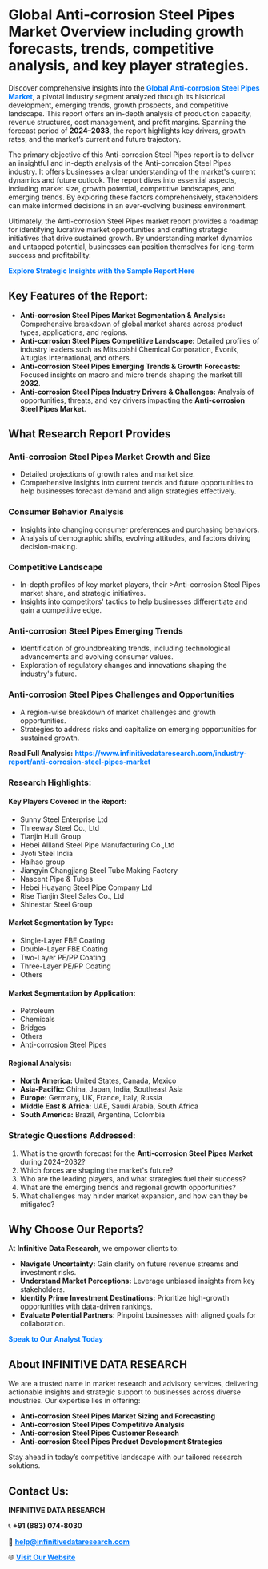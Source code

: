 <h1>Global Anti-corrosion Steel Pipes Market Overview including growth forecasts, trends, competitive analysis, and key player strategies.</h1>
<p>
Discover comprehensive insights into the 
<a href="https://www.infinitivedataresearch.com/industry-report/anti-corrosion-steel-pipes-market" rel="dofollow" style="color: #007BFF; text-decoration: none;"><strong>Global Anti-corrosion Steel Pipes Market</strong></a>, a pivotal industry segment analyzed through its historical development, emerging trends, growth prospects, and competitive landscape. This report offers an in-depth analysis of production capacity, revenue structures, cost management, and profit margins. Spanning the forecast period of <strong>2024–2033</strong>, the report highlights key drivers, growth rates, and the market’s current and future trajectory.
</p>
<p>
The primary objective of this Anti-corrosion Steel Pipes report is to deliver an insightful and in-depth analysis of the Anti-corrosion Steel Pipes industry. It offers businesses a clear understanding of the market's current dynamics and future outlook. The report dives into essential aspects, including market size, growth potential, competitive landscapes, and emerging trends. By exploring these factors comprehensively, stakeholders can make informed decisions in an ever-evolving business environment.
</p>
<p>
Ultimately, the Anti-corrosion Steel Pipes market report provides a roadmap for identifying lucrative market opportunities and crafting strategic initiatives that drive sustained growth. By understanding market dynamics and untapped potential, businesses can position themselves for long-term success and profitability.
</p>
<p>
<a href="https://www.infinitivedataresearch.com/request-sample/reportId=112143" style="color: #007BFF; text-decoration: none;"><strong>Explore Strategic Insights with the Sample Report Here</strong></a>
</p>

<h2>Key Features of the Report:</h2>
<ul>
<li><strong>Anti-corrosion Steel Pipes Market Segmentation & Analysis:</strong> Comprehensive breakdown of global market shares across product types, applications, and regions.</li>
<li><strong>Anti-corrosion Steel Pipes Competitive Landscape:</strong> Detailed profiles of industry leaders such as Mitsubishi Chemical Corporation, Evonik, Altuglas International, and others.</li>
<li><strong>Anti-corrosion Steel Pipes Emerging Trends & Growth Forecasts:</strong> Focused insights on macro and micro trends shaping the market till <strong>2032</strong>.</li>
<li><strong>Anti-corrosion Steel Pipes Industry Drivers & Challenges:</strong> Analysis of opportunities, threats, and key drivers impacting the <strong>Anti-corrosion Steel Pipes Market</strong>.</li>
</ul>

<h2>What Research Report Provides</h2>
<h3>Anti-corrosion Steel Pipes Market Growth and Size</h3>
<ul>
<li>Detailed projections of growth rates and market size.</li>
<li>Comprehensive insights into current trends and future opportunities to help businesses forecast demand and align strategies effectively.</li>
</ul>

<h3>Consumer Behavior Analysis</h3>
<ul>
<li>Insights into changing consumer preferences and purchasing behaviors.</li>
<li>Analysis of demographic shifts, evolving attitudes, and factors driving decision-making.</li>
</ul>

<h3>Competitive Landscape</h3>
<ul>
<li>In-depth profiles of key market players, their >Anti-corrosion Steel Pipes market share, and strategic initiatives.</li>
<li>Insights into competitors' tactics to help businesses differentiate and gain a competitive edge.</li>
</ul>

<h3>Anti-corrosion Steel Pipes Emerging Trends</h3>
<ul>
<li>Identification of groundbreaking trends, including technological advancements and evolving consumer values.</li>
<li>Exploration of regulatory changes and innovations shaping the industry's future.</li>
</ul>

<h3>Anti-corrosion Steel Pipes Challenges and Opportunities</h3>
<ul>
<li>A region-wise breakdown of market challenges and growth opportunities.</li>
<li>Strategies to address risks and capitalize on emerging opportunities for sustained growth.</li>
</ul>
<p><strong>Read Full Analysis:</strong> <a href="https://www.infinitivedataresearch.com/industry-report/anti-corrosion-steel-pipes-market" rel="dofollow" style="color: #007BFF; text-decoration: none;"><strong>https://www.infinitivedataresearch.com/industry-report/anti-corrosion-steel-pipes-market</strong></a></p>
<h3>Research Highlights:</h3>
<h4>Key Players Covered in the Report:</h4>
<ul><li>Sunny Steel Enterprise Ltd</li><li>Threeway Steel Co., Ltd</li><li>Tianjin Huili Group</li><li>Hebei Allland Steel Pipe Manufacturing Co.,Ltd</li><li>Jyoti Steel India</li><li>Haihao group</li><li>Jiangyin Changjiang Steel Tube Making Factory</li><li>Nascent Pipe &amp; Tubes</li><li>Hebei Huayang Steel Pipe Company Ltd</li><li>Rise Tianjin Steel Sales Co., Ltd</li><li>Shinestar Steel Group</li></ul>
<h4>Market Segmentation by Type:</h4>
<ul><li>Single-Layer FBE Coating</li><li>Double-Layer FBE Coating</li><li>Two-Layer PE/PP Coating</li><li>Three-Layer PE/PP Coating</li><li>Others</li></ul>
<h4>Market Segmentation by Application:</h4>
<ul><li>Petroleum</li><li>Chemicals</li><li>Bridges</li><li>Others</li><li>Anti-corrosion Steel Pipes</li></ul>

<h4>Regional Analysis:</h4>
<ul>
<li><strong>North America:</strong> United States, Canada, Mexico</li>
<li><strong>Asia-Pacific:</strong> China, Japan, India, Southeast Asia</li>
<li><strong>Europe:</strong> Germany, UK, France, Italy, Russia</li>
<li><strong>Middle East & Africa:</strong> UAE, Saudi Arabia, South Africa</li>
<li><strong>South America:</strong> Brazil, Argentina, Colombia</li>
</ul>

<h3>Strategic Questions Addressed:</h3>
<ol>
<li>What is the growth forecast for the <strong>Anti-corrosion Steel Pipes Market</strong> during 2024–2032?</li>
<li>Which forces are shaping the market's future?</li>
<li>Who are the leading players, and what strategies fuel their success?</li>
<li>What are the emerging trends and regional growth opportunities?</li>
<li>What challenges may hinder market expansion, and how can they be mitigated?</li>
</ol>

<h2>Why Choose Our Reports?</h2>
<p>At <strong>Infinitive Data Research</strong>, we empower clients to:</p>
<ul>
<li><strong>Navigate Uncertainty:</strong> Gain clarity on future revenue streams and investment risks.</li>
<li><strong>Understand Market Perceptions:</strong> Leverage unbiased insights from key stakeholders.</li>
<li><strong>Identify Prime Investment Destinations:</strong> Prioritize high-growth opportunities with data-driven rankings.</li>
<li><strong>Evaluate Potential Partners:</strong> Pinpoint businesses with aligned goals for collaboration.</li>
</ul>
<p><a href="https://www.infinitivedataresearch.com/industry-report/anti-corrosion-steel-pipes-market" rel="dofollow" style="color: #007BFF; text-decoration: none;"><strong>Speak to Our Analyst Today</strong></a></p>

<h2>About INFINITIVE DATA RESEARCH</h2>
<p>We are a trusted name in market research and advisory services, delivering actionable insights and strategic support to businesses across diverse industries. Our expertise lies in offering:</p>
<ul>
<li><strong>Anti-corrosion Steel Pipes Market Sizing and Forecasting</strong></li>
<li><strong>Anti-corrosion Steel Pipes Competitive Analysis</strong></li>
<li><strong>Anti-corrosion Steel Pipes Customer Research</strong></li>
<li><strong>Anti-corrosion Steel Pipes Product Development Strategies</strong></li>
</ul>
<p>Stay ahead in today’s competitive landscape with our tailored research solutions.</p>

<h2>Contact Us:</h2>
<p><strong>INFINITIVE DATA RESEARCH</strong></p>
<p>📞 <strong>+91 (883) 074-8030</strong></p>
<p>📧 <strong><a href="mailto:help@infinitivedataresearch.com" style="color: #007BFF;">help@infinitivedataresearch.com</a></strong></p>
<p>🌐 <strong><a href="https://www.infinitivedataresearch.com" rel="dofollow" style="color: #007BFF;">Visit Our Website</a></strong></p>